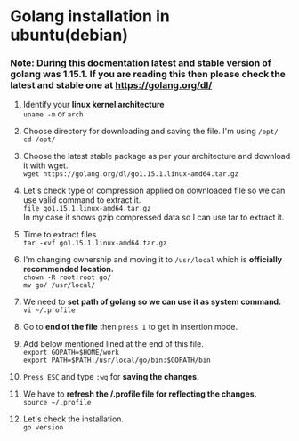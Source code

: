 # Golang installation in ubuntu(debian)
### Note: During this docmentation latest and stable version of golang was 1.15.1. If you are reading this then please check the latest and stable one at https://golang.org/dl/

1. Identify your **linux kernel architecture**  
	`uname -m` or `arch`  
  
2. Choose directory for downloading and saving the file. I'm using `/opt/`  
	 `cd /opt/`  
   
3. Choose the latest stable package as per your architecture and download it with wget.  
	 `wget https://golang.org/dl/go1.15.1.linux-amd64.tar.gz`  
   
4. Let's check type of compression applied on downloaded file so we can use valid command to extract it.  
	 `file go1.15.1.linux-amd64.tar.gz`  
   In my case it shows gzip compressed data so I can use tar to extract it.  
   
5. Time to extract files  
	 `tar -xvf go1.15.1.linux-amd64.tar.gz`  
   
6. I'm changing ownership and moving it to `/usr/local` which is **officially recommended location.**  
	 `chown -R root:root go/`  
	 `mv go/ /usr/local/`  
   
7. We need to **set path of golang so we can use it as system command.**  
	 `vi ~/.profile`  
   
8. Go to **end of the file** then `press I` to get in insertion mode.  

9. Add below mentioned lined at the end of this file.  
	 `export GOPATH=$HOME/work`  
	 `export PATH=$PATH:/usr/local/go/bin:$GOPATH/bin`  
   
10. `Press ESC` and type `:wq` for **saving the changes.**  

11. We have to **refresh the /.profile file for reflecting the changes.**  
	  `source ~/.profile`  
    
12. Let's check the installation.  
	  `go version`
